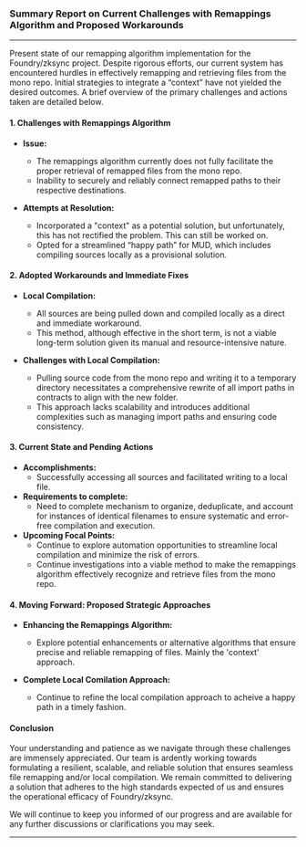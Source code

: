 ### Summary Report on Current Challenges with Remappings Algorithm and Proposed Workarounds

---

Present state of our remapping algorithm implementation for the Foundry/zksync project. Despite rigorous efforts, our current system has encountered hurdles in effectively remapping and retrieving files from the mono repo. Initial strategies to integrate a “context” have not yielded the desired outcomes. A brief overview of the primary challenges and actions taken are detailed below.

#### 1. Challenges with Remappings Algorithm

- **Issue:**

  - The remappings algorithm currently does not fully facilitate the proper retrieval of remapped files from the mono repo.
  - Inability to securely and reliably connect remapped paths to their respective destinations.

- **Attempts at Resolution:**
  - Incorporated a "context" as a potential solution, but unfortunately, this has not rectified the problem. This can still be worked on.
  - Opted for a streamlined “happy path” for MUD, which includes compiling sources locally as a provisional solution.

#### 2. Adopted Workarounds and Immediate Fixes

- **Local Compilation:**

  - All sources are being pulled down and compiled locally as a direct and immediate workaround.
  - This method, although effective in the short term, is not a viable long-term solution given its manual and resource-intensive nature.

- **Challenges with Local Compilation:**
  - Pulling source code from the mono repo and writing it to a temporary directory necessitates a comprehensive rewrite of all import paths in contracts to align with the new folder.
  - This approach lacks scalability and introduces additional complexities such as managing import paths and ensuring code consistency.

#### 3. Current State and Pending Actions

- **Accomplishments:**
  - Successfully accessing all sources and facilitated writing to a local file.
- **Requirements to complete:**
  - Need to complete mechanism to organize, deduplicate, and account for instances of identical filenames to ensure systematic and error-free compilation and execution.
- **Upcoming Focal Points:**
  - Continue to explore automation opportunities to streamline local compilation and minimize the risk of errors.
  - Continue investigations into a viable method to make the remappings algorithm effectively recognize and retrieve files from the mono repo.

#### 4. Moving Forward: Proposed Strategic Approaches

- **Enhancing the Remappings Algorithm:**

  - Explore potential enhancements or alternative algorithms that ensure precise and reliable remapping of files. Mainly the 'context' approach.

- **Complete Local Comilation Approach:**
  - Continue to refine the local compilation approach to acheive a happy path in a timely fashion.

#### Conclusion

Your understanding and patience as we navigate through these challenges are immensely appreciated. Our team is ardently working towards formulating a resilient, scalable, and reliable solution that ensures seamless file remapping and/or local compilation. We remain committed to delivering a solution that adheres to the high standards expected of us and ensures the operational efficacy of Foundry/zksync.

We will continue to keep you informed of our progress and are available for any further discussions or clarifications you may seek.

---
